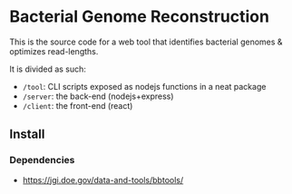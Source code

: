 
# Bacterial Genome Reconstruction

This is the source code for a web tool that identifies bacterial genomes & optimizes read-lengths.

It is divided as such:
 - `/tool`: CLI scripts exposed as nodejs functions in a neat package
 - `/server`: the back-end (nodejs+express)
 - `/client`: the front-end (react)


## Install
### Dependencies
 - https://jgi.doe.gov/data-and-tools/bbtools/

